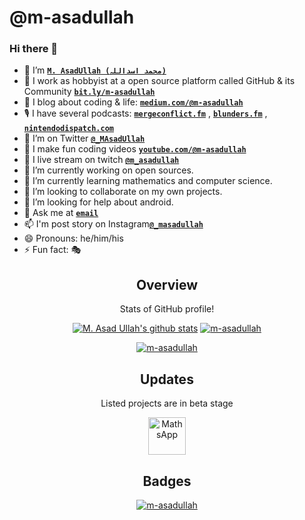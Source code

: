 <!--
**m-asadullah/m-asadullah** is a ✨ _special_ ✨ repository because its `README.md` (this file) appears on your GitHub profile.
Here are some ideas to get you started:
-->

# @m-asadullah

### Hi there 👋

- 🤠 I’m <b>[`M. AsadUllah (محمد اسداللہ)`](https://www.google.com/search?q=github+m-asadullah)</b>
- 🏢 I work as hobbyist at a open source platform called GitHub & its
  Community <b>[`bit.ly/m-asadullah`](https://bit.ly/m-asadullah)</b>
- 🌱 I blog about coding & life: <b>[`medium.com/@m-asadullah`](https://medium.com/@m-asadullah)</b>
- 🎙 I have several
  podcasts: <b>[`mergeconflict.fm`](https://mergeconflict.fm)</b> , <b>[`blunders.fm`](https://blunders.fm)</b> , <b>[`nintendodispatch.com`](https://nintendodispatch.com)</b>
- 🦜 I’m on Twitter <b>[`@_MAsadUllah`](https://twitter.com/_MAsadUllah)</b>
- 🎥 I make fun coding videos <b>[`youtube.com/@m-asadullah`](https://youtube.com/@m-asadullah)</b>
- 🔴 I live stream on twitch <b>[`@m_asadullah`](https://twitch.tv/m_asadullah/)</b>
- 🔭 I’m currently working on open sources.
- 🌱 I’m currently learning mathematics and computer science.
- 👯 I’m looking to collaborate on my own projects.
- 🤔 I’m looking for help about android.
- 💬 Ask me at <b>[`email`](mailto://)</b>
- 📫 I'm post story on Instagram<b>[`@_masadullah`](http://instagram/_masadullah/)</b>
- 😄 Pronouns: he/him/his
- ⚡ Fun fact: 🎭

<p style="text-align:center">
<h2 style="text-align:center">Overview</h2>
<p style="text-align:center">Stats of GitHub profile!</p>
<p style="text-align:center">
    <a href="https://github.com/m-asadullah">
        <img style="text-align:center" src="https://github-readme-stats.anuraghazra1.vercel.app/api?username=m-asadullah&show_icons=true&include_all_commits=true&count_private=true" alt="M. Asad Ullah's github stats"></a>
    <a href="https://github.com/m-asadullah/m-asadullah">
        <img style="text-align:center" src="https://github-readme-stats.vercel.app/api/top-langs/?username=m-asadullah&layout=compact" alt="m-asadullah"/></a>
</p>

<p style="text-align:center"> 
<a href="https://github.com/m-asadullah/m-asadullah">
        <img style="text-align:center" src="https://ezgif.com/save/ezgif-3-b74f1b0bea.gif" alt="m-asadullah"/></a>
</p>

<p style="text-align:center">
<h2 style="text-align:center">Updates</h2>
<p style="text-align:center">Listed projects are in beta stage</p>
<p style="text-align:center">
<a href="https://github.com/mathsapp/maths-android">
    <img alt="MathsApp"
        height="60"
         style="text-align:center"
        src="https://i.imgur.com/K0FWTYE.png"/>
</a>
    </p>

<p style="text-align:center">
<h2 style="text-align:center">Badges</h2>
<p style="text-align:center">
 <a href="https://twitter.com/_masadullah">
        <img style="text-align:center" src="https://img.shields.io/twitter/follow/_masadullah?color=black&label=M.%20AsadUllah%20%40cubixos&logo=Twitter&style=social" alt="m-asadullah"/></a>
</p>
